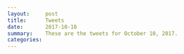 ```yaml
---
layout:     post
title:      Tweets
date:       2017-10-10
summary:    These are the tweets for October 10, 2017.
categories:
---
```


